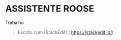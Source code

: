 
# ASSISTENTE ROOSE

Trabalho


> Escrito com [StackEdit] ( https://stackedit.io/) .
<!--stackedit_data:
eyJoaXN0b3J5IjpbMTIyNzE0MTI4NiwtNDk4NzczOTg5LDEyMz
IxODM2MDFdfQ==
-->